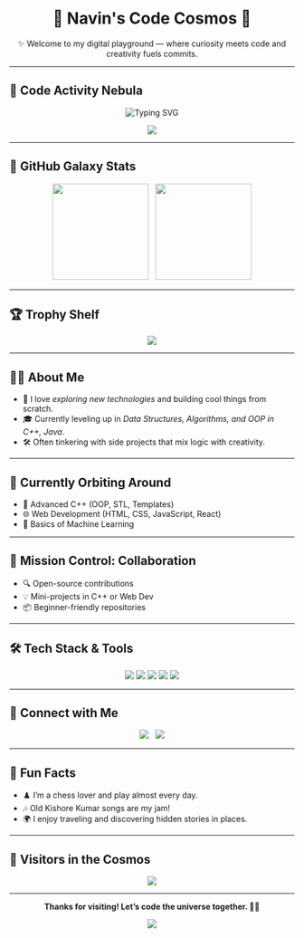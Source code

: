<h1 align="center">🌌 Navin's Code Cosmos 🚀</h1>

<p align="center">✨ Welcome to my digital playground — where curiosity meets code and creativity fuels commits.</p>

---

## 🔭 Code Activity Nebula

<p align="center">
  <img src="https://readme-typing-svg.demolab.com?font=Fira+Code&size=22&duration=3000&pause=1000&color=00F0FF&center=true&vCenter=true&width=500&lines=Exploring+the+cosmos+of+code...;Fueling+innovation+one+commit+at+a+time!" alt="Typing SVG" />
</p>

<p align="center">
  <img src="https://github-readme-activity-graph.vercel.app/graph?username=navin-oss&theme=react-dark&hide_border=true&radius=16&area=true" />
</p>

---

## 🌌 GitHub Galaxy Stats

<p align="center">
  <img src="https://github-readme-stats.vercel.app/api?username=navin-oss&show_icons=true&theme=radical&hide_border=true&title_color=ff6ec7&icon_color=ffb86c" height="170" />
  &nbsp;
  <img src="https://github-readme-stats.vercel.app/api/top-langs/?username=navin-oss&layout=compact&theme=radical&hide_border=true&title_color=ff6ec7" height="170" />
</p>

---

## 🏆 Trophy Shelf

<p align="center">
  <img src="https://github-profile-trophy.vercel.app/?username=navin-oss&theme=onedark&margin-w=10&no-frame=true&column=6" />
</p>

---

## 👨‍🚀 About Me
- 🚀 I love *exploring new technologies* and building cool things from scratch.
- 🎓 Currently leveling up in *Data Structures, Algorithms, and OOP in C++, Java*.
- 🛠️ Often tinkering with side projects that mix logic with creativity.

---

## 🌱 Currently Orbiting Around
- 📘 Advanced C++ (OOP, STL, Templates)
- 🌐 Web Development (HTML, CSS, JavaScript, React)
- 🤖 Basics of Machine Learning

---

## 🤝 Mission Control: Collaboration

- 🔍 Open-source contributions
- 💡 Mini-projects in C++ or Web Dev
- 📦 Beginner-friendly repositories

---

## 🛠️ Tech Stack & Tools

<p align="center">
  <img src="https://img.shields.io/badge/C-00599C?style=for-the-badge&logo=c&logoColor=white" />
  <img src="https://img.shields.io/badge/C++-00599C?style=for-the-badge&logo=c%2B%2B&logoColor=white" />
  <img src="https://img.shields.io/badge/Java-ED8B00?style=for-the-badge&logo=java&logoColor=white" />
  <img src="https://img.shields.io/badge/DSA-282C34?style=for-the-badge&logo=codewars&logoColor=red" />
  <img src="https://img.shields.io/badge/OOP-Principles-00599C?style=for-the-badge&logo=abstract&logoColor=white" />
</p>

---

## 💌 Connect with Me

<p align="center">
  <a href="mailto:navinkaravade@gmail.com"><img src="https://img.shields.io/badge/Gmail-red?style=for-the-badge&logo=gmail&logoColor=white" /></a>
  &nbsp;
  <a href="https://www.linkedin.com/in/navin-karavade-2baa912b6"><img src="https://img.shields.io/badge/LinkedIn-blue?style=for-the-badge&logo=linkedin" /></a>
</p>

---

## 🎯 Fun Facts

- ♟️ I’m a chess lover and play almost every day.
- 🎶 Old Kishore Kumar songs are my jam!
- 🌍 I enjoy traveling and discovering hidden stories in places.

---

## 🌠 Visitors in the Cosmos

<p align="center">
  <img src="https://komarev.com/ghpvc/?username=navin-oss&style=for-the-badge&color=0e75b6&label=👀+Profile+Views" />
</p>

---

<p align="center">
  <b>Thanks for visiting! Let’s code the universe together. 🚀🌌</b>
</p>

<p align="center">
  <img src="https://capsule-render.vercel.app/api?type=waving&color=6f42c1&height=120&section=footer"/>
</p>
